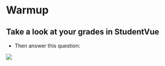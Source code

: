 
# Warmup

## Take a look at your grades in StudentVue
- Then answer this question:

![](../../images/bebras_example.png)

